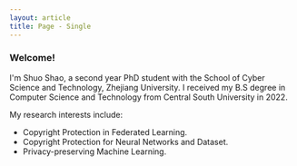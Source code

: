 ```yaml
---
layout: article
title: Page - Single
---
```

### Welcome!

I'm Shuo Shao, a second year PhD student with the School of Cyber Science and Technology, Zhejiang University. I received my B.S degree in Computer Science and Technology from Central South University in 2022.

My research interests include:

- Copyright Protection in Federated Learning.
- Copyright Protection for Neural Networks and Dataset.
- Privacy-preserving Machine Learning.
